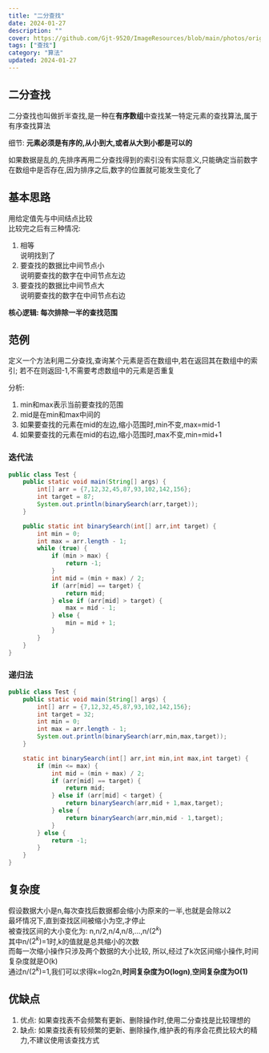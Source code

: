 ```yaml
---
title: "二分查找"
date: 2024-01-27
description: ""
cover: https://github.com/Gjt-9520/ImageResources/blob/main/photos/original/Ximage15.jpg?raw=true
tags: ["查找"]
category: "算法"
updated: 2024-01-27
---
```


## 二分查找

二分查找​也叫做折半查找,是一种在**有序数组**中查找某一特定元素的查找算法,属于有序查找算法

细节: **元素必须是有序的,从小到大,或者从大到小都是可以的**

如果数据是乱的,先排序再用二分查找得到的索引没有实际意义,只能确定当前数字在数组中是否存在,因为排序之后,数字的位置就可能发生变化了

## 基本思路

用给定值先与中间结点比较        
比较完之后有三种情况:      
1. 相等    
说明找到了
2. 要查找的数据比中间节点小     
说明要查找的数字在中间节点左边
3. 要查找的数据比中间节点大      
说明要查找的数字在中间节点右边   

**核心逻辑: 每次排除一半的查找范围**

## 范例 

定义一个方法利用二分查找,查询某个元素是否在数组中,若在返回其在数组中的索引; 若不在则返回-1,不需要考虑数组中的元素是否重复

分析: 
1. min和max表示当前要查找的范围
2. mid是在min和max中间的
3. 如果要查找的元素在mid的左边,缩小范围时,min不变,max=mid-1
4. 如果要查找的元素在mid的右边,缩小范围时,max不变,min=mid+1

### 迭代法

```java
public class Test {
    public static void main(String[] args) {
        int[] arr = {7,12,32,45,87,93,102,142,156};
        int target = 87;
        System.out.println(binarySearch(arr,target));
    }

    public static int binarySearch(int[] arr,int target) {
        int min = 0;
        int max = arr.length - 1;
        while (true) {
            if (min > max) {
                return -1;
            }
            int mid = (min + max) / 2;
            if (arr[mid] == target) {
                return mid;
            } else if (arr[mid] > target) {
                max = mid - 1;
            } else {
                min = mid + 1;
            }
        }
    }
}
```

### 递归法

```java
public class Test {
    public static void main(String[] args) {
        int[] arr = {7,12,32,45,87,93,102,142,156};
        int target = 32;
        int min = 0;
        int max = arr.length - 1;
        System.out.println(binarySearch(arr,min,max,target));
    }

    static int binarySearch(int[] arr,int min,int max,int target) {
        if (min <= max) {
            int mid = (min + max) / 2;
            if (arr[mid] == target) {
                return mid;
            } else if (arr[mid] < target) {
                return binarySearch(arr,mid + 1,max,target);
            } else {
                return binarySearch(arr,min,mid - 1,target);
            }
        } else {
            return -1;
        }
    }
}
```

## 复杂度

假设数据大小是n,每次查找后数据都会缩小为原来的一半,也就是会除以2       
最坏情况下,直到查找区间被缩小为空,才停止       
被查找区间的大小变化为: n,n/2,n/4,n/8,...,n/($2^k$)      
其中n/($2^k$)=1时,k的值就是总共缩小的次数        
而每一次缩小操作只涉及两个数据的大小比较,
所以,经过了k次区间缩小操作,时间复杂度就是O(k)                      
通过n/($2^k$)=1,我们可以求得k=log2n,**时间复杂度为O(logn)**,**空间复杂度为O(1)**

## 优缺点

1. 优点: 如果查找表不会频繁有更新、删除操作时,使用二分查找是比较理想的
2. 缺点: 如果查找表有较频繁的更新、删除操作,维护表的有序会花费比较大的精力,不建议使用该查找方式

